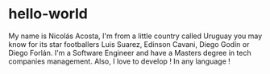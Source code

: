 # hello-world
My name is Nicolás Acosta, I'm from a little country called Uruguay you may know for its star footballers Luis Suarez, Edinson Cavani, Diego Godín or Diego Forlán. I'm a Software Engineer and have a Masters degree in tech companies management. Also, I love to develop ! In any language !
